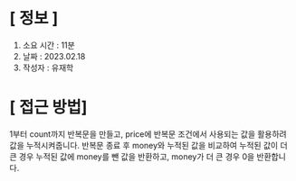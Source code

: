 # **[ 정보 ]**
1. 소요 시간 : 11분
2. 날짜 : 2023.02.18 
3. 작성자 : 유재학

# **[ 접근 방법]**
1부터 count까지 반복문을 만들고, price에 반복문 조건에서 사용되는 값을 활용하려 값을 누적시켜줍니다.
반복문 종료 후 money와 누적된 값을 비교하여 누적된 값이 더 큰 경우 누적된 값에 money를 뺀 값을 반환하고, money가 더 큰 경우 0을 반환합니다.
